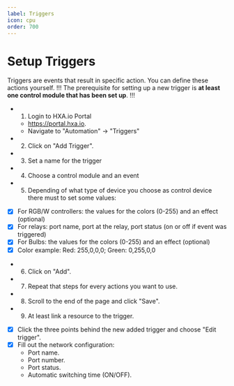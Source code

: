 ```yaml
---
label: Triggers
icon: cpu
order: 700
---
```

# Setup Triggers

Triggers are events that result in specific action. You can define these actions yourself. 
!!!
The prerequisite for setting up a new trigger is **at least one control module that has been set up**.
!!!
-  1. Login to HXA.io Portal
   -  https://portal.hxa.io. 
   - Navigate to "Automation" -> "Triggers"
-  2. Click on "Add Trigger".
-  3. Set a name for the trigger
-  4. Choose a control module and an event
-  5. Depending of what type of device you choose as control device there must to set some values:
- [x] For RGB/W controllers: the values for the colors (0-255) and an effect (optional)
- [x] For relays: port name, port at the relay, port status (on or off if event was triggered)
- [x] For Bulbs: the values for the colors (0-255) and an effect (optional)
- [x] Color example: Red: 255,0,0,0; Green: 0,255,0,0
-  6. Click on "Add".
-  7. Repeat that steps for every actions you want to use.
-  8. Scroll to the end of the page and click "Save".
-  9. At least link a resource to the trigger.
- [x] Click the three points behind the new added trigger and choose "Edit trigger".
- [x] Fill out the network configuration:
   - Port name.
   - Port number.
   - Port status.
   - Automatic switching time (ON/OFF).